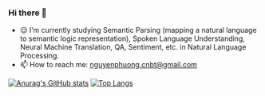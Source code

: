 ### Hi there 👋

<!--
**phuongnm-bkhn/phuongnm-bkhn** is a ✨ _special_ ✨ repository because its `README.md` (this file) appears on your GitHub profile.

Here are some ideas to get you started:

- 🔭 I’m currently study on Semantic Parsing in Natural Language Processing.
- 📫 How to reach me: nguyenphuong.cnbt@gmail.com
-->

- :relieved: I’m currently studying Semantic Parsing (mapping a natural language to semantic logic representation), Spoken Language Understanding, Neural Machine Translation, QA, Sentiment, etc. in Natural Language Processing.
- 📫 How to reach me: nguyenphuong.cnbt@gmail.com

[![Anurag's GitHub stats](https://github-readme-stats.vercel.app/api?username=phuongnm-bkhn&count_private=true&show_icons=true)](https://github.com/phuongnm-bkhn/phuongnm-bkhn) 
[![Top Langs](https://github-readme-stats.vercel.app/api/top-langs/?username=phuongnm-bkhn&layout=compact)](https://github.com/anuraghazra/github-readme-stats)
<!--
<a href="https://github.com/phuongnm-bkhn/legal_text_retrieval">
  <img align="center" src="https://github-readme-stats.vercel.app/api/pin/?username=phuongnm-bkhn&repo=legal_text_retrieval" />
</a>

<a href="https://github.com/phuongnm-bkhn/multisources-trans-nmt">
  <img align="center" src="https://github-readme-stats.vercel.app/api/pin/?username=phuongnm-bkhn&repo=multisources-trans-nmt" />
</a> 
<a href="https://github.com/phuongnm-bkhn/JointBERT_CAE">
  <img align="center" src="https://github-readme-stats.vercel.app/api/pin/?username=phuongnm-bkhn&repo=JointBERT_CAE" />
</a> 
<a href="https://github.com/phuongnm-bkhn/OpenQA">
  <img align="center" src="https://github-readme-stats.vercel.app/api/pin/?username=phuongnm-bkhn&repo=OpenQA" />
</a>

<a href="https://github.com/phuongnm-bkhn/erc-sentiment">
  <img align="center" src="https://github-readme-stats.vercel.app/api/pin/?username=phuongnm-bkhn&repo=erc-sentiment" />
</a> -->
